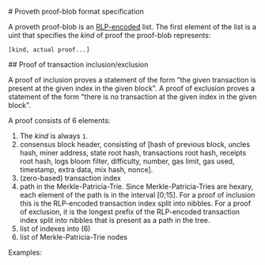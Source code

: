 # Proveth proof-blob format specification

A proveth proof-blob is an [RLP-encoded](https://github.com/ethereum/wiki/wiki/RLP) list.
The first element of the list is a uint that specifies the *kind* of proof the proof-blob represents:
```
[kind, actual proof...]
```

## Proof of transaction inclusion/exclusion

A proof of inclusion proves a statement of the form "the given transaction is present at the given index in the given block". A proof of exclusion proves a statement of the form "there is no transaction at the given index in the given block".

A proof consists of 6 elements:
1. The *kind* is always `1`.
2. consensus block header, consisting of [hash of previous block, uncles hash, miner address, state root hash, transactions root hash, receipts root hash, logs bloom filter, difficulty, number, gas limit, gas used, timestamp, extra data, mix hash, nonce].
3. (zero-based) transaction index
4. path in the Merkle-Patricia-Trie. Since Merkle-Patricia-Tries are hexary, each element of the path is in the interval [0;15]. For a proof of inclusion this is the RLP-encoded transaction index split into nibbles. For a proof of exclusion, it is the longest prefix of the RLP-encoded transaction index split into nibbles that is present as a path in the tree.
5. list of indexes into (6)
6. list of Merkle-Patricia-Trie nodes

Examples:

